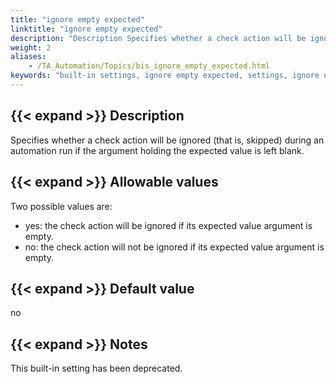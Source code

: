 ```yaml
--- 
title: "ignore empty expected"
linktitle: "ignore empty expected"
description: "Description Specifies whether a check action will be ignored (that is, skipped) during an automation run if the argument holding the expected value is left blank. Allowable values Two possible values ..."
weight: 2
aliases: 
    - /TA_Automation/Topics/bis_ignore_empty_expected.html
keywords: "built-in settings, ignore empty expected, settings, ignore empty expected (settings)"
---
```


## {{< expand >}} Description

Specifies whether a check action will be ignored \(that is, skipped\) during an automation run if the argument holding the expected value is left blank.

## {{< expand >}} Allowable values

Two possible values are:

-   yes: the check action will be ignored if its expected value argument is empty.
-   no: the check action will not be ignored if its expected value argument is empty.

## {{< expand >}} Default value

no

## {{< expand >}} Notes

This built-in setting has been deprecated.




